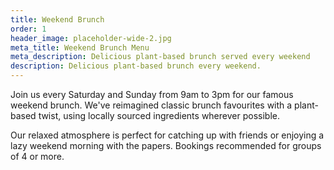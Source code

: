 ```yaml
---
title: Weekend Brunch
order: 1
header_image: placeholder-wide-2.jpg
meta_title: Weekend Brunch Menu
meta_description: Delicious plant-based brunch served every weekend
description: Delicious plant-based brunch every weekend.
---
```


Join us every Saturday and Sunday from 9am to 3pm for our famous weekend brunch. We've reimagined classic brunch favourites with a plant-based twist, using locally sourced ingredients wherever possible.

Our relaxed atmosphere is perfect for catching up with friends or enjoying a lazy weekend morning with the papers. Bookings recommended for groups of 4 or more.